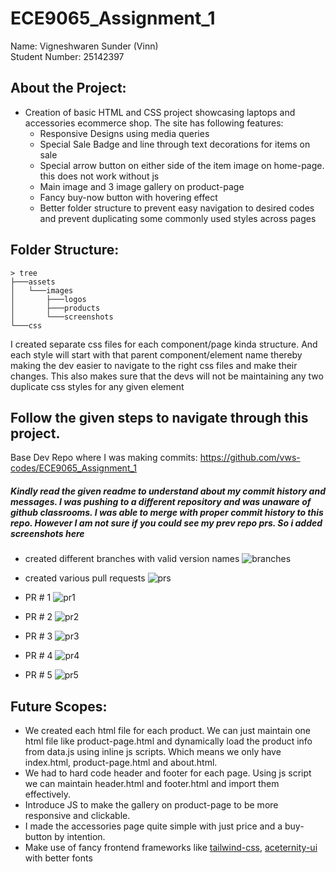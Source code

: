 # ECE9065_Assignment_1

Name: Vigneshwaren Sunder (Vinn) \
Student Number: 25142397

## About the Project:
- Creation of basic HTML and CSS project showcasing laptops and accessories ecommerce shop. The site has following features:
    - Responsive Designs using media queries
    - Special Sale Badge and line through text decorations for items on sale
    - Special arrow button on either side of the item image on home-page. this does not work without js
    - Main image and 3 image gallery on product-page
    - Fancy buy-now button with hovering effect
    - Better folder structure to prevent easy navigation to desired codes and prevent duplicating some commonly used styles across pages

## Folder Structure:
```
> tree
├───assets
│   └───images
│       ├───logos
│       ├───products
│       └───screenshots
└───css
```

I created separate css files for each component/page kinda structure. And each style will start with that parent component/element name thereby making the dev
easier to navigate to the right css files and make their changes. This also makes sure that the devs will not be maintaining any two duplicate css styles for any
given element

## Follow the given steps to navigate through this project.

Base Dev Repo where I was making commits: https://github.com/vws-codes/ECE9065_Assignment_1

##### Kindly read the given readme to understand about my commit history and messages. I was pushing to a different repository and was unaware of github classrooms. I was able to merge with proper commit history to this repo. However I am not sure if you could see my prev repo prs. So i added screenshots here

- created different branches with valid version names
![branches](https://github.com/ECE9065-2024-UWO/ece9065-24-lab1-assignment-vws-codes/blob/main/assets/images/screenshots/branches.png)

- created various pull requests
![prs](https://github.com/ECE9065-2024-UWO/ece9065-24-lab1-assignment-vws-codes/blob/main/assets/images/screenshots/pullrequests.png)

- PR # 1
![pr1](https://github.com/ECE9065-2024-UWO/ece9065-24-lab1-assignment-vws-codes/blob/main/assets/images/screenshots/pr1.png)

- PR # 2
![pr2](https://github.com/ECE9065-2024-UWO/ece9065-24-lab1-assignment-vws-codes/blob/main/assets/images/screenshots/pr2.png)

- PR # 3
![pr3](https://github.com/ECE9065-2024-UWO/ece9065-24-lab1-assignment-vws-codes/blob/main/assets/images/screenshots/pr3.png)

- PR # 4
![pr4](https://github.com/ECE9065-2024-UWO/ece9065-24-lab1-assignment-vws-codes/blob/main/assets/images/screenshots/pr4.png)

- PR # 5
![pr5](https://github.com/ECE9065-2024-UWO/ece9065-24-lab1-assignment-vws-codes/blob/main/assets/images/screenshots/pr5.png)


## Future Scopes:
- We created each html file for each product. We can just maintain one html file like product-page.html and dynamically load the product info from data.js using inline js scripts. Which means we only have index.html, product-page.html and about.html.
- We had to hard code header and footer for each page. Using js script we can maintain header.html and footer.html and import them effectively.
- Introduce JS to make the gallery on product-page to be more responsive and clickable.
- I made the accessories page quite simple with just price and a buy-button by intention.
- Make use of fancy frontend frameworks like [tailwind-css](https://tailwindcss.com/), [aceternity-ui](https://ui.aceternity.com/) with better fonts
